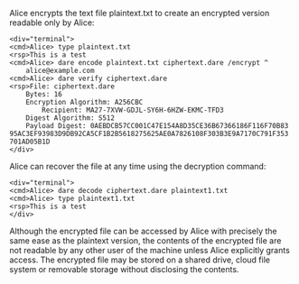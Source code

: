
Alice encrypts the text file plaintext.txt to create an encrypted version
readable only by Alice:


~~~~
<div="terminal">
<cmd>Alice> type plaintext.txt
<rsp>This is a test
<cmd>Alice> dare encode plaintext.txt ciphertext.dare /encrypt ^
    alice@example.com 
<cmd>Alice> dare verify ciphertext.dare
<rsp>File: ciphertext.dare
    Bytes: 16
    Encryption Algorithm: A256CBC
        Recipient: MA27-7XVW-GDJL-SY6H-6HZW-EKMC-TFD3
    Digest Algorithm: S512
    Payload Digest: 0AEBDCB57CC001C47E154A8D35CE36B67366186F116F70B83
95AC3EF93983D9DB92CA5CF1B2B5618275625AE0A7826108F303B3E9A7170C791F353
701AD05B1D
</div>
~~~~

Alice can recover the file at any time using the decryption command:


~~~~
<div="terminal">
<cmd>Alice> dare decode ciphertext.dare plaintext1.txt
<cmd>Alice> type plaintext1.txt
<rsp>This is a test
</div>
~~~~

Although the encrypted file can be accessed by Alice with precisely the same ease as the plaintext
version, the contents of the encrypted file are not readable by any other user of the machine unless 
Alice explicitly grants access. The encrypted file may be stored on a shared drive, cloud file system
or removable storage without disclosing the contents.

